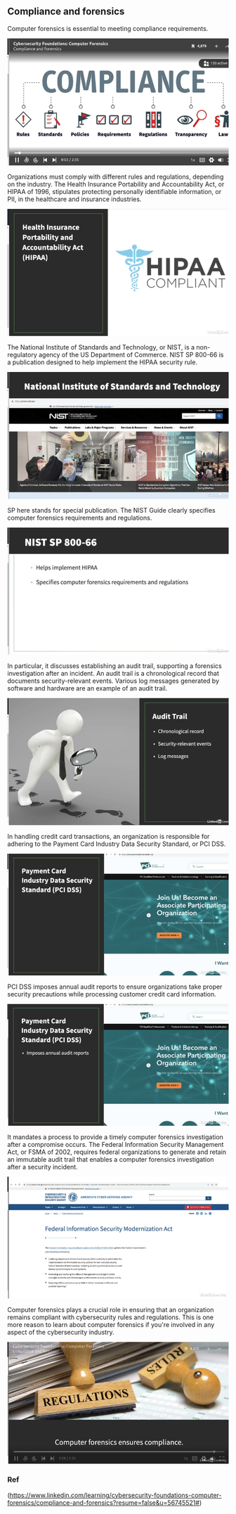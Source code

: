 ## **Compliance and forensics**

Computer forensics is essential to meeting compliance requirements. 

![alt text](../../../images/computer_forensic/image-62.png)

Organizations must comply with different rules and regulations, depending on the industry. The Health Insurance Portability and Accountability Act, or HIPAA of 1996, stipulates protecting personally identifiable information, or PII, in the healthcare and insurance industries.

![alt text](../../../images/computer_forensic/image-63.png)

The National Institute of Standards and Technology, or NIST, is a non-regulatory agency of the US Department of Commerce. NIST SP 800-66 is a publication designed to help implement the HIPAA security rule.

![alt text](../../../images/computer_forensic/image-64.png)

SP here stands for special publication. The NIST Guide clearly specifies computer forensics requirements and regulations.

![alt text](../../../images/computer_forensic/image-65.png)

In particular, it discusses establishing an audit trail, supporting a forensics investigation after an incident. An audit trail is a chronological record that documents security-relevant events. Various log messages generated by software and hardware are an example of an audit trail.

![alt text](../../../images/computer_forensic/image-66.png)

In handling credit card transactions, an organization is responsible for adhering to the Payment Card Industry Data Security Standard, or PCI DSS.

![alt text](../../../images/computer_forensic/image-67.png)

PCI DSS imposes annual audit reports to ensure organizations take proper security precautions while processing customer credit card information.

![alt text](../../../images/computer_forensic/image-68.png)

It mandates a process to provide a timely computer forensics investigation after a compromise occurs. The Federal Information Security Management Act, or FSMA of 2002, requires federal organizations to generate and retain an immutable audit trail that enables a computer forensics investigation after a security incident. 

![alt text](../../../images/computer_forensic/image-69.png)

Computer forensics plays a crucial role in ensuring that an organization remains compliant with cybersecurity rules and regulations. This is one more reason to learn about computer forensics if you're involved in any aspect of the cybersecurity industry.

![alt text](../../../images/computer_forensic/image-70.png)

### Ref

(https://www.linkedin.com/learning/cybersecurity-foundations-computer-forensics/compliance-and-forensics?resume=false&u=56745521#)